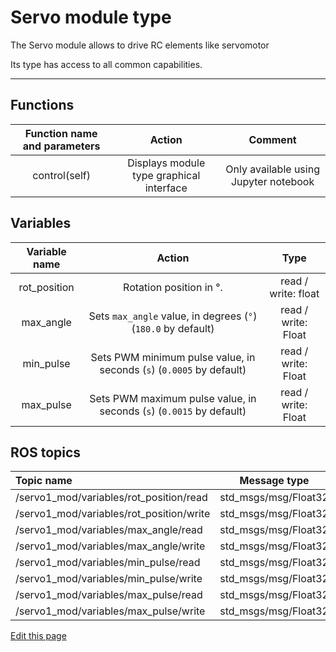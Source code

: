 # Servo module type

The Servo module allows to drive RC elements like servomotor

Its type has access to all common capabilities.

----

## Functions

| **Function name and parameters** | **Action** | **Comment** |
|:---:|:---:|:---:|
| control(self) | Displays module type graphical interface | Only available using Jupyter notebook |

## Variables

| **Variable name** | **Action** | **Type** |
|:---:|:---:|:---:|
| rot_position | Rotation position in °. | read / write: float |
| max_angle | Sets `max_angle` value, in degrees (`°`) (`180.0` by default) | read / write: Float |
| min_pulse | Sets PWM minimum pulse value, in seconds (`s`) (`0.0005` by default)| read / write: Float |
| max_pulse | Sets PWM maximum pulse value, in seconds (`s`) (`0.0015` by default)| read / write: Float |

## ROS topics
| **Topic name** | **Message type** |
|:----|:---:|
| /servo1_mod/variables/rot_position/read | std_msgs/msg/Float32
| /servo1_mod/variables/rot_position/write | std_msgs/msg/Float32
| /servo1_mod/variables/max_angle/read | std_msgs/msg/Float32
| /servo1_mod/variables/max_angle/write | std_msgs/msg/Float32
| /servo1_mod/variables/min_pulse/read | std_msgs/msg/Float32
| /servo1_mod/variables/min_pulse/write | std_msgs/msg/Float32
| /servo1_mod/variables/max_pulse/read | std_msgs/msg/Float32
| /servo1_mod/variables/max_pulse/write | std_msgs/msg/Float32


<div class="cust_edit_page"><a href="https://{{gh_path}}{{modules_path}}/servo.md">Edit this page</a></div>
